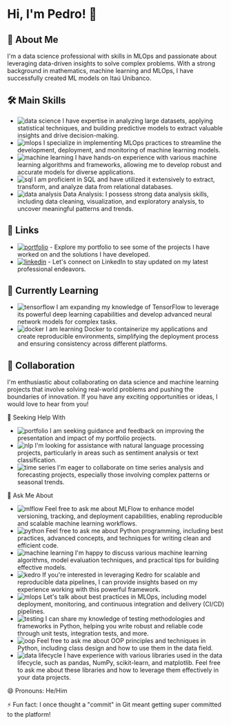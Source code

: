 # Hi, I'm Pedro! 👋

## 🚀 About Me
I'm a data science professional with skills in MLOps and passionate about leveraging data-driven insights to solve complex problems. With a strong background in mathematics, machine learning and MLOps, I have successfully created ML models on Itaú Unibanco.

## 🛠 Main Skills
- ![data science](https://img.shields.io/badge/-Data%20Science-00BFFF?style=flat) I have expertise in analyzing large datasets, applying statistical techniques, and building predictive models to extract valuable insights and drive decision-making. 
- ![mlops](https://img.shields.io/badge/-MLOps-FF4081?style=flat&logo=kubernetes&logoColor=white) I specialize in implementing MLOps practices to streamline the development, deployment, and monitoring of machine learning models. 
- ![machine learning](https://img.shields.io/badge/-Machine%20Learning-FF6F00?style=flat&logo=tensorflow&logoColor=white) I have hands-on experience with various machine learning algorithms and frameworks, allowing me to develop robust and accurate models for diverse applications. 
- ![sql](https://img.shields.io/badge/-SQL-336791?style=flat&logo=postgresql&logoColor=white) I am proficient in SQL and have utilized it extensively to extract, transform, and analyze data from relational databases. 
- ![data analysis](https://img.shields.io/badge/-Data%20Analysis-FFA500?style=flat) Data Analysis: I possess strong data analysis skills, including data cleaning, visualization, and exploratory analysis, to uncover meaningful patterns and trends.

## 🔗 Links
- [![portfolio](https://img.shields.io/badge/my_portfolio-000?style=for-the-badge&logo=ko-fi&logoColor=white)](https://github.com/Pedro-A-D-S) - Explore my portfolio to see some of the projects I have worked on and the solutions I have developed.
- [![linkedin](https://img.shields.io/badge/linkedin-0A66C2?style=for-the-badge&logo=linkedin&logoColor=white)](https://www.linkedin.com/in/pedro-a-d-s/) - Let's connect on LinkedIn to stay updated on my latest professional endeavors.

## 🧠 Currently Learning
- ![tensorflow](https://img.shields.io/badge/-TensorFlow-FF6F00?style=flat&logo=tensorflow&logoColor=white) I am expanding my knowledge of TensorFlow to leverage its powerful deep learning capabilities and develop advanced neural network models for complex tasks. 
- ![docker](https://img.shields.io/badge/-Docker-2496ED?style=flat&logo=docker&logoColor=white) I am learning Docker to containerize my applications and create reproducible environments, simplifying the deployment process and ensuring consistency across different platforms. 

## 👯 Collaboration
I'm enthusiastic about collaborating on data science and machine learning projects that involve solving real-world problems and pushing the boundaries of innovation. If you have any exciting opportunities or ideas, I would love to hear from you!

🤔 Seeking Help With
- ![portfolio](https://img.shields.io/badge/-Portfolio-5E35B1?style=flat) I am seeking guidance and feedback on improving the presentation and impact of my portfolio projects. 
- ![nlp](https://img.shields.io/badge/-NLP-4CAF50?style=flat) I'm looking for assistance with natural language processing projects, particularly in areas such as sentiment analysis or text classification. 
- ![time series](https://img.shields.io/badge/-Time%20Series-FF5722?style=flat) I'm eager to collaborate on time series analysis and forecasting projects, especially those involving complex patterns or seasonal trends. 

💬 Ask Me About
- ![mlflow](https://img.shields.io/badge/-MLFlow-FFD700?style=flat) Feel free to ask me about MLFlow to enhance model versioning, tracking, and deployment capabilities, enabling reproducible and scalable machine learning workflows. 
- ![python](https://img.shields.io/badge/-Python-3776AB?style=flat&logo=python&logoColor=white) Feel free to ask me about Python programming, including best practices, advanced concepts, and techniques for writing clean and efficient code. 
- ![machine learning](https://img.shields.io/badge/-Machine%20Learning-FF6F00?style=flat&logo=tensorflow&logoColor=white) I'm happy to discuss various machine learning algorithms, model evaluation techniques, and practical tips for building effective models. 
- ![kedro](https://img.shields.io/badge/-Kedro-607D8B?style=flat) If you're interested in leveraging Kedro for scalable and reproducible data pipelines, I can provide insights based on my experience working with this powerful framework. 
- ![mlops](https://img.shields.io/badge/-MLOps-FF4081?style=flat&logo=kubernetes&logoColor=white) Let's talk about best practices in MLOps, including model deployment, monitoring, and continuous integration and delivery (CI/CD) pipelines. 
- ![testing](https://img.shields.io/badge/-Testing-00C853?style=flat&logo=pytest&logoColor=white) I can share my knowledge of testing methodologies and frameworks in Python, helping you write robust and reliable code through unit tests, integration tests, and more. 
- ![oop](https://img.shields.io/badge/-OOP-FFC107?style=flat) Feel free to ask me about OOP principles and techniques in Python, including class design and how to use them in the data field. 
- ![data lifecycle](https://img.shields.io/badge/-Data%20Lifecycle-00BFFF?style=flat) I have experience with various libraries used in the data lifecycle, such as pandas, NumPy, scikit-learn, and matplotlib. Feel free to ask me about these libraries and how to leverage them effectively in your data projects. 

😄 Pronouns: He/Him

⚡ Fun fact: I once thought a "commit" in Git meant getting super committed to the platform!
